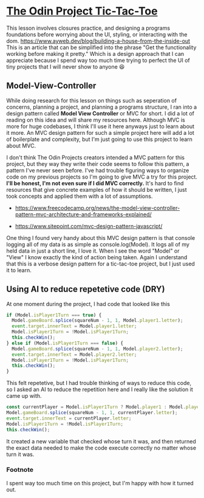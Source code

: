 # [The Odin Project Tic-Tac-Toe](https://braumski.github.io/odin-tic-tac-toe/)

This lesson involves closures practice, and designing a programs foundations before worrying about the UI, styling, or interacting with the dom. https://www.ayweb.dev/blog/building-a-house-from-the-inside-out This is an article that can be simplified into the phrase "Get the functionality working before making it pretty." Which is a design approach that I can appreciate because I spend way too much time trying to perfect the UI of tiny projects that I will never show to anyone 😆

## Model-View-Controller

While doing research for this lesson on things such as seperation of concerns, planning a project, and planning a programs structure, I ran into a design pattern called **Model View Controller** or MVC for short. I did a lot of reading on this idea and will share my resources here. Although MVC is more for huge codebases, I think I'll use it here anyways just to learn about it more. An MVC design pattern for such a simple project here will add a lot of boilerplate and complexity, but I'm just going to use this project to learn about MVC.

I don't think The Odin Projects creators intended a MVC pattern for this project, but they way they write their code seems to follow this pattern, a pattern I've never seen before. I've had trouble figuring ways to organize code on my previous projects so I'm going to give MVC a try for this project.
**I'll be honest, I'm not even sure if I did MVC correctly.** It's hard to find resources that give concrete examples of how it should be written, I just took concepts and applied them with a lot of assumptions.

- https://www.freecodecamp.org/news/the-model-view-controller-pattern-mvc-architecture-and-frameworks-explained/

- https://www.sitepoint.com/mvc-design-pattern-javascript/

One thing I found very handy about this MVC design pattern is that console logging all of my data is as simple as console.log(Model). It logs all of my held data in just a short line, I love it. When I see the word "Model" or "View" I know exactly the kind of action being taken. Again I understand that this is a verbose design pattern for a tic-tac-toe project, but I just used it to learn.

## Using AI to reduce repetetive code (DRY)

At one moment during the project, I had code that looked like this

```javascript
if (Model.isPlayer1Turn === true) {
  Model.gameBoard.splice(squareNum - 1, 1, Model.player1.letter);
  event.target.innerText = Model.player1.letter;
  Model.isPlayer1Turn = !Model.isPlayer1Turn;
  this.checkWin();
} else if (Model.isPlayer1Turn === false) {
  Model.gameBoard.splice(squareNum - 1, 1, Model.player2.letter);
  event.target.innerText = Model.player2.letter;
  Model.isPlayer1Turn = !Model.isPlayer1Turn;
  this.checkWin();
}
```

This felt repetetive, but I had trouble thinking of ways to reduce this code, so I asked an AI to reduce the repetition here and I really like the solution it came up with.

```javascript
const currentPlayer = Model.isPlayer1Turn ? Model.player1 : Model.player2;
Model.gameBoard.splice(squareNum - 1, 1, currentPlayer.letter);
event.target.innerText = currentPlayer.letter;
Model.isPlayer1Turn = !Model.isPlayer1Turn;
this.checkWin();
```

It created a new variable that checked whose turn it was, and then returned the exact data needed to make the code execute correctly no matter whose turn it was.

### Footnote

I spent way too much time on this project, but I'm happy with how it turned out.
